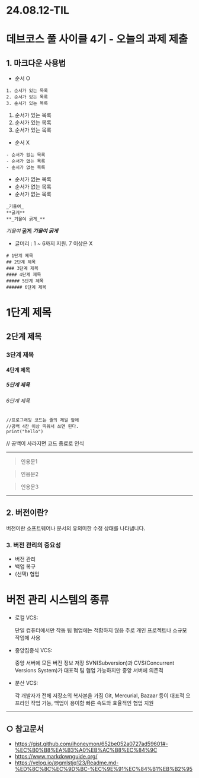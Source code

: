 # 24.08.12-TIL

데브코스 풀 사이클 4기 - 오늘의 과제 제출 
=====================

## 1. 마크다운 사용법 

* 순서 O
```
1. 순서가 있는 목록
2. 순서가 있는 목록
3. 순서가 있는 목록
```
1. 순서가 있는 목록
2. 순서가 있는 목록
3. 순서가 있는 목록

* 순서 X
```
- 순서가 없는 목록
- 순서가 없는 목록
- 순서가 없는 목록
```
- 순서가 없는 목록
- 순서가 없는 목록
- 순서가 없는 목록

  
```
_기울여_
**굵게**
**_기울여 굵게_**
```
_기울여_
**굵게**
**_기울여 굵게_**


* 글머리 : 1 ~ 6까지 지원. 7 이상은 X
```
# 1단계 제목
## 2단계 제목
### 3단계 제목
#### 4단계 제목
##### 5단계 제목
###### 6단계 제목
```
# 1단계 제목
## 2단계 제목
### 3단계 제목
#### 4단계 제목
##### 5단계 제목
###### 6단계 제목

```
//프로그래밍 코드는 줄의 제일 앞에
//공백 4칸 이상 띄워서 쓰면 된다.
print("hello")
```
// 공백이 사라지면 코드 종료로 인식

---
> 인용문1

> 인용문2

> 인용문3
---

## 2. 버전이란? 
버전이란 소프트웨어나 문서의 유의미한 수정 상태를 나타냅니다.

### 3. 버전 관리의 중요성
- 버전 관리
- 백업 복구
- (선택) 협업

# **버전 관리 시스템의 종류**

- 로컬 VCS:
    
    단일 컴퓨터에서만 작동
    팀 협업에는 적합하지 않음
    주로 개인 프로젝트나 소규모 작업에 사용
    
- 중앙집중식 VCS:
    
    중앙 서버에 모든 버전 정보 저장
    SVN(Subversion)과 CVS(Concurrent Versions System)가 대표적
    팀 협업 가능하지만 중앙 서버에 의존적
    
- 분산 VCS:
    
    각 개발자가 전체 저장소의 복사본을 가짐
    Git, Mercurial, Bazaar 등이 대표적
    오프라인 작업 가능, 백업이 용이함
    빠른 속도와 효율적인 협업 지원
  
--- 
## ○ 참고문서
* https://gist.github.com/ihoneymon/652be052a0727ad59601#-%EC%B0%B8%EA%B3%A0%EB%AC%B8%EC%84%9C
* https://www.markdownguide.org/
* https://velog.io/@gmlstjq123/Readme.md-%ED%8C%8C%EC%9D%BC-%EC%9E%91%EC%84%B1%EB%B2%95
